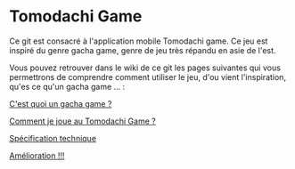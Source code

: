 # Tomodachi Game

Ce git est consacré à l'application mobile Tomodachi game. Ce jeu est inspiré du genre gacha game, genre de jeu très répandu en asie de l'est. 

Vous pouvez retrouver dans le wiki de ce git les pages suivantes qui vous permettrons de comprendre comment utiliser le jeu, d'ou vient l'inspiration, qu'es ce qu'un gacha game ... :

[C'est quoi un gacha game ?](https://gitlab.iut-clermont.uca.fr/lolegrand1/androidproject-_louislegrand/-/wikis/C'est-quoi-un-gacha-game-%3F)

[Comment je joue au Tomodachi Game ?](https://gitlab.iut-clermont.uca.fr/lolegrand1/androidproject-_louislegrand/-/wikis/Comment-je-joue-au-Tomodachi-Game-%3F)

[Spécification technique](https://gitlab.iut-clermont.uca.fr/lolegrand1/androidproject-_louislegrand/-/wikis/Sp%C3%A9cification-technique-%3F)

[Amélioration !!!](https://gitlab.iut-clermont.uca.fr/lolegrand1/androidproject-_louislegrand/-/wikis/Am%C3%A9lioration-!!!)
